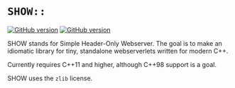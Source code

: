 # `SHOW::`

[![GitHub version](https://img.shields.io/github/release/JadeMatrix/SHOW.svg?label=stable)](http://shields.io/)
[![GitHub version](https://img.shields.io/github/release/JadeMatrix/SHOW/all.svg?label=latest)](http://shields.io/)

SHOW stands for Simple Header-Only Webserver.  The goal is to make an idiomatic library for tiny, standalone webserverlets written for modern C++.

Currently requires C++11 and higher, although C++98 support is a goal.

SHOW uses the `zlib` license.

